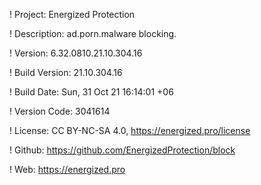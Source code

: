 ! Project: Energized Protection

! Description: ad.porn.malware blocking.

! Version: 6.32.0810.21.10.304.16

! Build Version: 21.10.304.16

! Build Date: Sun, 31 Oct 21 16:14:01 +06

! Version Code: 3041614

! License: CC BY-NC-SA 4.0, https://energized.pro/license

! Github: https://github.com/EnergizedProtection/block

! Web: https://energized.pro
